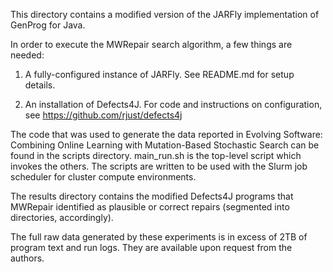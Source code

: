 This directory contains a modified version of the JARFly implementation of GenProg for Java.

In order to execute the MWRepair search algorithm, a few things are needed:

1. A fully-configured instance of JARFly. See README.md for setup details.

2. An installation of Defects4J. For code and instructions on configuration, see https://github.com/rjust/defects4j

The code that was used to generate the data reported in Evolving Software: Combining Online Learning with Mutation-Based Stochastic Search can be found in the scripts directory. main_run.sh is the top-level script which invokes the others. The scripts are written to be used with the Slurm job scheduler for cluster compute environments.

The results directory contains the modified Defects4J programs that MWRepair identified as plausible or correct repairs (segmented into directories, accordingly).

The full raw data generated by these experiments is in excess of 2TB of program text and run logs. They are available upon request from the authors.
